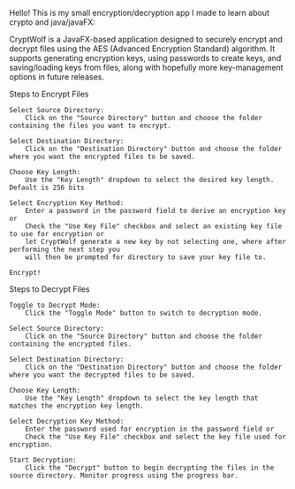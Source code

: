 Hello! This is my small encryption/decryption app I made to learn about crypto and java/javaFX:

CryptWolf is a JavaFX-based application designed to securely encrypt and decrypt files using the AES (Advanced Encryption Standard) algorithm. It supports generating encryption keys, using passwords to create keys, and saving/loading keys from files, along with hopefully more key-management options in future releases.

Steps to Encrypt Files

    Select Source Directory:
        Click on the "Source Directory" button and choose the folder containing the files you want to encrypt.

    Select Destination Directory:
        Click on the "Destination Directory" button and choose the folder where you want the encrypted files to be saved.

    Choose Key Length:
        Use the "Key Length" dropdown to select the desired key length. Default is 256 bits

    Select Encryption Key Method:
        Enter a password in the password field to derive an encryption key or
        Check the "Use Key File" checkbox and select an existing key file to use for encryption or
        let CryptWolf generate a new key by not selecting one, where after performing the next step you
        will then be prompted for directory to save your key file to.

    Encrypt!
    

Steps to Decrypt Files

    Toggle to Decrypt Mode:
        Click the "Toggle Mode" button to switch to decryption mode.

    Select Source Directory:
        Click on the "Source Directory" button and choose the folder containing the encrypted files.

    Select Destination Directory:
        Click on the "Destination Directory" button and choose the folder where you want the decrypted files to be saved.

    Choose Key Length:
        Use the "Key Length" dropdown to select the key length that matches the encryption key length.

    Select Decryption Key Method:
        Enter the password used for encryption in the password field or
        Check the "Use Key File" checkbox and select the key file used for encryption.

    Start Decryption:
        Click the "Decrypt" button to begin decrypting the files in the source directory. Monitor progress using the progress bar.




